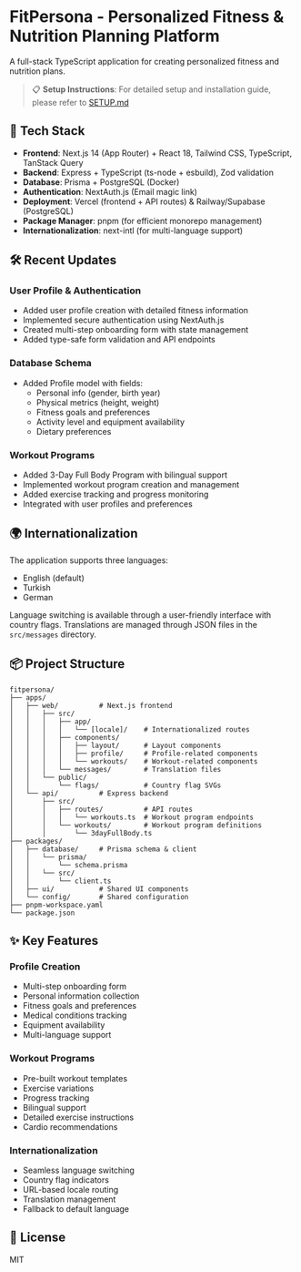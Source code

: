 # FitPersona - Personalized Fitness & Nutrition Planning Platform

A full-stack TypeScript application for creating personalized fitness and nutrition plans.

> 📋 **Setup Instructions**: For detailed setup and installation guide, please refer to [SETUP.md](./SETUP.md)

## 🚀 Tech Stack

- **Frontend**: Next.js 14 (App Router) + React 18, Tailwind CSS, TypeScript, TanStack Query
- **Backend**: Express + TypeScript (ts-node + esbuild), Zod validation
- **Database**: Prisma + PostgreSQL (Docker)
- **Authentication**: NextAuth.js (Email magic link)
- **Deployment**: Vercel (frontend + API routes) & Railway/Supabase (PostgreSQL)
- **Package Manager**: pnpm (for efficient monorepo management)
- **Internationalization**: next-intl (for multi-language support)

## 🛠️ Recent Updates

### User Profile & Authentication
- Added user profile creation with detailed fitness information
- Implemented secure authentication using NextAuth.js
- Created multi-step onboarding form with state management
- Added type-safe form validation and API endpoints

### Database Schema
- Added Profile model with fields:
  - Personal info (gender, birth year)
  - Physical metrics (height, weight)
  - Fitness goals and preferences
  - Activity level and equipment availability
  - Dietary preferences

### Workout Programs
- Added 3-Day Full Body Program with bilingual support
- Implemented workout program creation and management
- Added exercise tracking and progress monitoring
- Integrated with user profiles and preferences

## 🌍 Internationalization

The application supports three languages:
- English (default)
- Turkish
- German

Language switching is available through a user-friendly interface with country flags. Translations are managed through JSON files in the `src/messages` directory.

## 📦 Project Structure

```
fitpersona/
├── apps/
│   ├── web/          # Next.js frontend
│   │   ├── src/
│   │   │   ├── app/
│   │   │   │   └── [locale]/    # Internationalized routes
│   │   │   ├── components/
│   │   │   │   ├── layout/      # Layout components
│   │   │   │   ├── profile/     # Profile-related components
│   │   │   │   └── workouts/    # Workout-related components
│   │   │   └── messages/        # Translation files
│   │   └── public/
│   │       └── flags/           # Country flag SVGs
│   └── api/          # Express backend
│       ├── src/
│       │   ├── routes/          # API routes
│       │   │   └── workouts.ts  # Workout program endpoints
│       │   └── workouts/        # Workout program definitions
│       │       └── 3dayFullBody.ts
├── packages/
│   ├── database/     # Prisma schema & client
│   │   └── prisma/
│   │       └── schema.prisma
│   │   └── src/
│   │       └── client.ts
│   ├── ui/           # Shared UI components
│   └── config/       # Shared configuration
├── pnpm-workspace.yaml
└── package.json
```

## ✨ Key Features

### Profile Creation
- Multi-step onboarding form
- Personal information collection
- Fitness goals and preferences
- Medical conditions tracking
- Equipment availability
- Multi-language support

### Workout Programs
- Pre-built workout templates
- Exercise variations
- Progress tracking
- Bilingual support
- Detailed exercise instructions
- Cardio recommendations

### Internationalization
- Seamless language switching
- Country flag indicators
- URL-based locale routing
- Translation management
- Fallback to default language

## 📝 License

MIT 